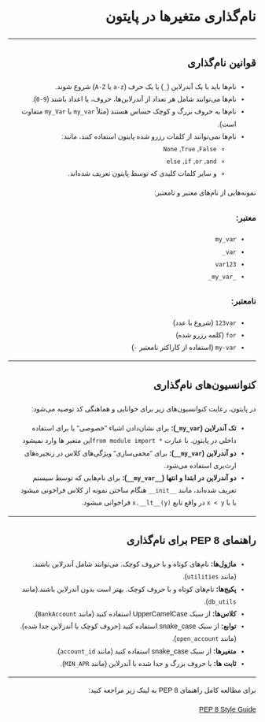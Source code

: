 
<!DOCTYPE html>
<html lang="fa" dir="rtl">
<head>
    <meta charset="UTF-8">
</head>
<body style="font-family: Arial, sans-serif; direction: rtl; text-align: right; line-height: 1.8;">

<h1>نام‌گذاری متغیرها در پایتون</h1>

<hr>

<h2>قوانین نام‌گذاری</h2>
<ul>
    <li>نام‌ها باید با یک آندرلاین (<code dir="ltr">_</code>) یا یک حرف (<code dir="ltr">a-z</code> یا <code dir="ltr">A-Z</code>) شروع شوند.</li>
    <li>نام‌ها می‌توانند شامل هر تعداد از آندرلاین‌ها، حروف، یا اعداد باشند (<code dir="ltr">0-9</code>).</li>
    <li>نام‌ها به حروف بزرگ و کوچک حساس هستند (مثلاً <code dir="ltr">my_var</code> با <code dir="ltr">my_Var</code> متفاوت است).</li>
    <li>نام‌ها نمی‌توانند از کلمات رزرو شده پایتون استفاده کنند، مانند:
        <ul>
            <li><code dir="ltr">False</code>, <code dir="ltr">True</code>, <code dir="ltr">None</code></li>
            <li><code dir="ltr">and</code>, <code dir="ltr">or</code>, <code dir="ltr">if</code>, <code dir="ltr">else</code></li>
            <li>و سایر کلمات کلیدی که توسط پایتون تعریف شده‌اند.</li>
        </ul>
    </li>
</ul>

<p>نمونه‌هایی از نام‌های معتبر و نامعتبر:</p>
<h3>معتبر:</h3>
<ul>
    <li><code dir="ltr">my_var</code></li>
    <li><code dir="ltr">_var</code></li>
    <li><code dir="ltr">var123</code></li>
    <li><code dir="ltr">_my_var_</code></li>
</ul>

<h3>نامعتبر:</h3>
<ul>
    <li><code dir="ltr">123var</code> (شروع با عدد)</li>
    <li><code dir="ltr">for</code> (کلمه رزرو شده)</li>
    <li><code dir="ltr">my-var</code> (استفاده از کاراکتر نامعتبر <code dir="ltr">-</code>)</li>
</ul>

<hr>

<h2>کنوانسیون‌های نام‌گذاری</h2>
<p>در پایتون، رعایت کنوانسیون‌های زیر برای خوانایی و هماهنگی کد توصیه می‌شود:</p>
<ul>
    <li><strong>تک آندرلاین (<code dir="ltr">_my_var</code>):</strong> برای نشان‌دادن اشیاء "خصوصی" یا برای استفاده داخلی در پایتون. با عبارت <code dir="ltr">from module import *</code>این متغیر ها وارد نمیشود</li>
    <li><strong>دو آندرلاین (<code dir="ltr">__my_var</code>):</strong> برای "مخفی‌سازی" ویژگی‌های کلاس در زنجیره‌های ارث‌بری استفاده می‌شود.</li>
    <li><strong>دو آندرلاین در ابتدا و انتها (<code dir="ltr">__my_var__</code>):</strong> برای نام‌هایی که توسط سیستم تعریف شده‌اند، مانند <code dir="ltr">__init__</code> هنگام ساختن نمونه از کلاس فراخونی میشود
     یا با <code dir="ltr">x &lt y</code> در واقع تابع <code dir="ltr">x.__lt__(y)</code> فراخوانی میشود.</li>
</ul>

<hr>

<h2>راهنمای PEP 8 برای نام‌گذاری</h2>
<ul>
    <li><strong>ماژول‌ها:</strong> نام‌های کوتاه و با حروف کوچک. می‌توانند شامل آندرلاین باشند.(مانند <code dir="ltr">utilities</code>).</li>
    <li><strong>پکیج‌ها:</strong> نام‌های کوتاه و با حروف کوچک. بهتر است بدون آندرلاین باشند.(مانند <code dir="ltr">db_utils</code>).</li>
    <li><strong>کلاس‌ها:</strong> از سبک UpperCamelCase استفاده کنید (مانند <code dir="ltr">BankAccount</code>).</li>
    <li><strong>توابع:</strong> از سبک snake_case استفاده کنید (حروف کوچک با آندرلاین جدا شده).(مانند <code dir="ltr">open_account</code>).</li>
    <li><strong>متغیرها:</strong> از سبک snake_case استفاده کنید (مانند <code dir="ltr">account_id</code>).</li>
    <li><strong>ثابت ها:</strong> با حروف بزرگ و جدا شده با آندرلاین (مانند <code dir="ltr">MIN_APR</code>).</li>
</ul>

<hr>

<p>برای مطالعه کامل راهنمای PEP 8 به لینک زیر مراجعه کنید:</p>
<p><a href="https://www.python.org/dev/peps/pep-0008/">PEP 8 Style Guide</a></p>

</body>
</html>
